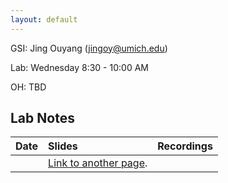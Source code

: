 ```yaml
---
layout: default
---
```



GSI: Jing Ouyang (jingoy@umich.edu)

Lab: Wednesday 8:30 - 10:00 AM 

OH: TBD 


## Lab Notes

| Date       | Slides          | Recordings |
|:-------------|:------------------|:------|
|            | [Link to another page](./another-page.html). |   |


